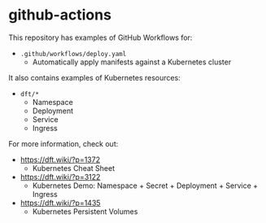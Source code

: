 # github-actions

This repository has examples of GitHub Workflows for:

- `.github/workflows/deploy.yaml`
  - Automatically apply manifests against a Kubernetes cluster

It also contains examples of Kubernetes resources:

- `dft/*`
  - Namespace
  - Deployment
  - Service
  - Ingress

For more information, check out:

- https://dft.wiki/?p=1372
  - Kubernetes Cheat Sheet
- https://dft.wiki/?p=3122
  - Kubernetes Demo: Namespace + Secret + Deployment + Service + Ingress
- https://dft.wiki/?p=1435
  - Kubernetes Persistent Volumes
